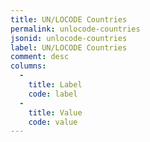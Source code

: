 ```yaml
---
title: UN/LOCODE Countries
permalink: unlocode-countries
jsonid: unlocode-countries
label: UN/LOCODE Countries
comment: desc
columns:
  - 
    title: Label
    code: label
  - 
    title: Value
    code: value
---
```

